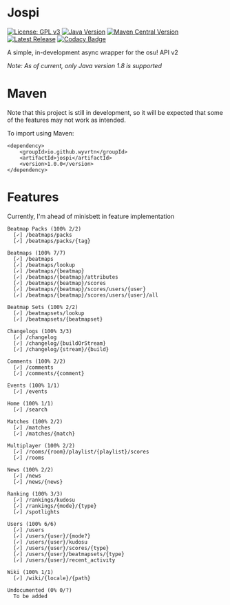 
# Jospi
[![License: GPL v3](https://img.shields.io/badge/License-GPLv3-blue.svg)](https://www.gnu.org/licenses/gpl-3.0)
[![Java Version](https://img.shields.io/badge/java-1.8-blue)](https://www.oracle.com/java/technologies/downloads/#java8)
[![Maven Central Version](https://img.shields.io/maven-central/v/io.github.wyvrtn/jospi)](https://central.sonatype.com/artifact/io.github.wyvrtn/jospi)
[![Latest Release](https://img.shields.io/github/v/release/wyvrtn/jospi?color=b67721)](https://github.com/wyvrtn/jospi/releases/latest)
[![Codacy Badge](https://app.codacy.com/project/badge/Grade/d82cfab8be7043a688f157342147021f)](https://app.codacy.com/gh/wyvrtn/jospi/dashboard?utm_source=gh&utm_medium=referral&utm_content=&utm_campaign=Badge_grade)

A simple, in-development async wrapper for the osu! API v2

*Note: As of current, only Java version 1.8 is supported*

# Maven

Note that this project is still in development, so it will be expected that some of the features may not work as intended.

To import using Maven:
```
<dependency>
    <groupId>io.github.wyvrtn</groupId>
    <artifactId>jospi</artifactId>
    <version>1.0.0</version>
</dependency>
```

# Features

Currently, I'm ahead of minisbett in feature implementation
```
Beatmap Packs (100% 2/2)
  [✓] /beatmaps/packs
  [✓] /beatmaps/packs/{tag}

Beatmaps (100% 7/7)
  [✓] /beatmaps
  [✓] /beatmaps/lookup
  [✓] /beatmaps/{beatmap}
  [✓] /beatmaps/{beatmap}/attributes
  [✓] /beatmaps/{beatmap}/scores
  [✓] /beatmaps/{beatmap}/scores/users/{user}
  [✓] /beatmaps/{beatmap}/scores/users/{user}/all

Beatmap Sets (100% 2/2)
  [✓] /beatmapsets/lookup
  [✓] /beatmapsets/{beatmapset}

Changelogs (100% 3/3)
  [✓] /changelog
  [✓] /changelog/{buildOrStream}
  [✓] /changelog/{stream}/{build}

Comments (100% 2/2)
  [✓] /comments
  [✓] /comments/{comment}

Events (100% 1/1)
  [✓] /events

Home (100% 1/1)
  [✓] /search

Matches (100% 2/2)
  [✓] /matches
  [✓] /matches/{match}

Multiplayer (100% 2/2)
  [✓] /rooms/{room}/playlist/{playlist}/scores
  [✓] /rooms

News (100% 2/2)
  [✓] /news
  [✓] /news/{news}

Ranking (100% 3/3)
  [✓] /rankings/kudosu
  [✓] /rankings/{mode}/{type}
  [✓] /spotlights

Users (100% 6/6)
  [✓] /users
  [✓] /users/{user}/{mode?}
  [✓] /users/{user}/kudosu
  [✓] /users/{user}/scores/{type}
  [✓] /users/{user}/beatmapsets/{type}
  [✓] /users/{user}/recent_activity

Wiki (100% 1/1)
  [✓] /wiki/{locale}/{path}

Undocumented (0% 0/?)
  To be added
```
